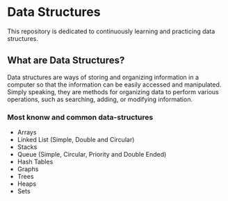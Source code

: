 # Data Structures

This repository is dedicated to continuously learning and practicing data structures.

## What are Data Structures?

Data structures are ways of storing and organizing information in a computer so that the information can be easily accessed and manipulated. Simply speaking, they are methods for organizing data to perform various operations, such as searching, adding, or modifying information.

### Most knonw and common data-structures

- Arrays
- Linked List (Simple, Double and Circular)
- Stacks
- Queue (Simple, Circular, Priority and Double Ended)
- Hash Tables
- Graphs
- Trees
- Heaps
- Sets
